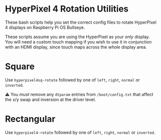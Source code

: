 # HyperPixel 4 Rotation Utilities

These bash scripts help you set the correct config files to rotate HyperPixel 4 displays on Raspberry Pi OS Bullseye.

These scripts assume you are using the HyperPixel as your *only* display. You will need a custom touch mapping if you wish to use it in conjunction with an HDMI display, since touch maps across the *whole* display area.

# Square

Use `hyperpixel4sq-rotate` followed by one of `left`, `right`, `normal` or `inverted`.

:warning: You *must* remove any `dtparam` entries from `/boot/config.txt` that affect the x/y swap and inversion at the driver level.

# Rectangular

Use `hyperpixel4-rotate` followed by one of `left`, `right`, `normal` or `inverted`.
